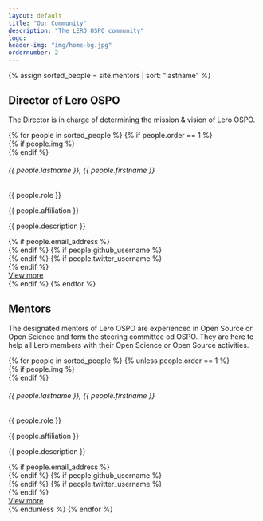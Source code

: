 ```yaml
---
layout: default
title: "Our Community"
description: "The LERO OSPO community"
logo:
header-img: "img/home-bg.jpg"
ordernumber: 2
---
```


{% assign sorted_people = site.mentors | sort: "lastname" %}

<section class="py-5">
  <div class="custom-container">
    <h2 class="mb-3 text-center">Director of Lero OSPO</h2> 
    <p class="text-justify">
      The Director is in charge of determining the mission & vision of Lero OSPO.
    </p>
  </div>
</section>

<div class="container w-100 mb-4">
  <div class="member-block hor mx-auto">
    {% for people in sorted_people %} 
      {% if people.order == 1 %}
        <div class="member-info">
          {% if people.img %}
            <div class="pp small mb-2">
                <img class="profile_img" alt="" src="{{ site.baseurl }}/img/people/{{ people.img }}">
            </div>
          {% endif %}
          <h6>{{ people.lastname }}, {{ people.firstname }}</h6>
          <p>{{ people.role }}</p>
          <label class="text-secondary text-uppercase text-muted">{{ people.affiliation }}</label>
        </div>
        <div class="member-details fw">
          <p> {{ people.description }}</p>
          <div class="d-flex justify-content-between align-items-center bottom">
            <div class="d-flex mt-2">
              {% if people.email_address %}
                <a href="mailto:{{ people.email_address }}">
                  <div class="ic-box gh"><i class="bi bi-envelope-fill"></i></div>
                </a>
              {% endif %}
              {% if people.github_username %}
                <a href="https://github.com/{{ people.github_username }}" target="__blank">
                  <div class="ic-box gh"><i class="bi bi-github"></i></div>
                </a>
              {% endif %}
              {% if people.twitter_username %}
                  <a href="https://twitter.com/{{ people.twitter_username }}" target="__blank">
                    <div class="ic-box tw"><i class="bi bi-twitter"></i></div>
                  </a>
              {% endif %}
            </div>
            <a class="btn btn-lero-outline" href="/OSPO{{people.url}}">View more</a>
            <!-- <a class="btn btn-lero-outline" href="{{site.baseurl}}/Member_Detail/">View more</a> -->
          </div>
        </div>
      {% endif %}
    {% endfor %}
  </div>
</div>
<section class="py-5">
  <div class="custom-container">
    <h2 class="mb-3 text-center">Mentors</h2> 
    <p class="text-justify">
      The designated mentors of Lero OSPO are experienced in Open Source or Open Science and form the steering committee od OSPO.
      They are here to help all Lero members with their Open Science or Open Source activities.
    </p>
  </div>
</section>
<div class="container">
  <div class="row">
    {% for people in sorted_people %} 
      {% unless people.order == 1 %}
        <div class="col-md-3">
          <div class="member-block ver">
            <div class="member-info">
              {% if people.img %}
                <div class="pp small mb-2">
                    <img class="profile_img" alt="" src="{{ site.baseurl }}/img/people/{{ people.img }}">
                </div>
              {% endif %}
              <h6>{{ people.lastname }}, {{ people.firstname }}</h6>
              <p>{{ people.role }}</p>
              <label class="text-secondary text-uppercase text-muted">{{ people.affiliation }}</label>
            </div>
            <div class="member-details">
              <p> {{ people.description }}</p>
              <div class="d-flex justify-content-between align-items-center">
              <div class="d-flex mt-2">
                  {% if people.email_address %}
                    <a href="mailto:{{ people.email_address }}">
                      <div class="ic-box gh"><i class="bi bi-envelope-fill"></i></div>
                    </a>
                  {% endif %}
                  {% if people.github_username %}
                    <a href="https://github.com/{{ people.github_username }}" target="__blank">
                      <div class="ic-box gh"><i class="bi bi-github"></i></div>
                    </a>
                  {% endif %}
                  {% if people.twitter_username %}
                      <a href="https://twitter.com/{{ people.twitter_username }}" target="__blank">
                        <div class="ic-box tw"><i class="bi bi-twitter"></i></div>
                      </a>
                  {% endif %}
                </div>
                <a class="btn btn-lero-outline" href="/OSPO{{people.url}}">View more</a>
              </div>
            </div>
          </div>
        </div>
      {% endunless %}
    {% endfor %}
  </div>

</div>
